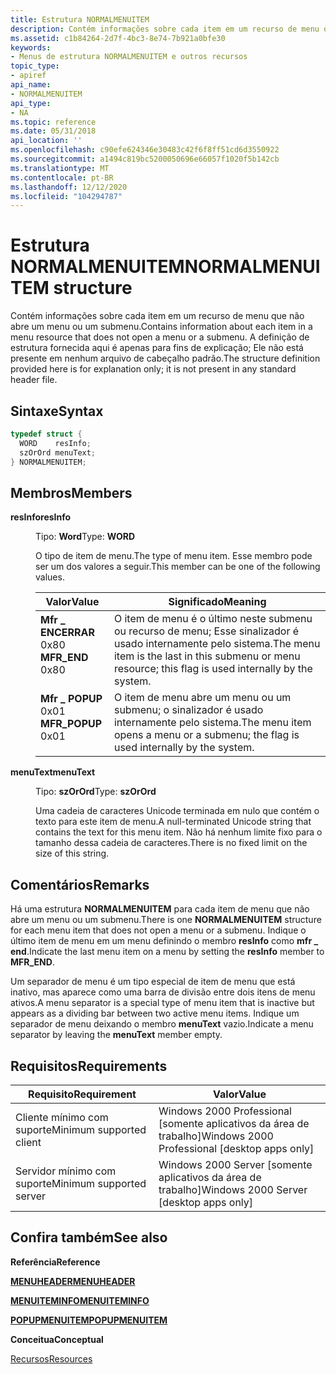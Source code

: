 ```yaml
---
title: Estrutura NORMALMENUITEM
description: Contém informações sobre cada item em um recurso de menu que não abre um menu ou um submenu. A definição de estrutura fornecida aqui é apenas para fins de explicação; Ele não está presente em nenhum arquivo de cabeçalho padrão.
ms.assetid: c1b84264-2d7f-4bc3-8e74-7b921a0bfe30
keywords:
- Menus de estrutura NORMALMENUITEM e outros recursos
topic_type:
- apiref
api_name:
- NORMALMENUITEM
api_type:
- NA
ms.topic: reference
ms.date: 05/31/2018
api_location: ''
ms.openlocfilehash: c90efe624346e30483c42f6f8ff51cd6d3550922
ms.sourcegitcommit: a1494c819bc5200050696e66057f1020f5b142cb
ms.translationtype: MT
ms.contentlocale: pt-BR
ms.lasthandoff: 12/12/2020
ms.locfileid: "104294787"
---
```

# <a name="normalmenuitem-structure"></a><span data-ttu-id="112ac-105">Estrutura NORMALMENUITEM</span><span class="sxs-lookup"><span data-stu-id="112ac-105">NORMALMENUITEM structure</span></span>

<span data-ttu-id="112ac-106">Contém informações sobre cada item em um recurso de menu que não abre um menu ou um submenu.</span><span class="sxs-lookup"><span data-stu-id="112ac-106">Contains information about each item in a menu resource that does not open a menu or a submenu.</span></span> <span data-ttu-id="112ac-107">A definição de estrutura fornecida aqui é apenas para fins de explicação; Ele não está presente em nenhum arquivo de cabeçalho padrão.</span><span class="sxs-lookup"><span data-stu-id="112ac-107">The structure definition provided here is for explanation only; it is not present in any standard header file.</span></span>

## <a name="syntax"></a><span data-ttu-id="112ac-108">Sintaxe</span><span class="sxs-lookup"><span data-stu-id="112ac-108">Syntax</span></span>


```C++
typedef struct {
  WORD    resInfo;
  szOrOrd menuText;
} NORMALMENUITEM;
```



## <a name="members"></a><span data-ttu-id="112ac-109">Membros</span><span class="sxs-lookup"><span data-stu-id="112ac-109">Members</span></span>

<dl> <dt>

<span data-ttu-id="112ac-110">**resInfo**</span><span class="sxs-lookup"><span data-stu-id="112ac-110">**resInfo**</span></span>
</dt> <dd>

<span data-ttu-id="112ac-111">Tipo: **Word**</span><span class="sxs-lookup"><span data-stu-id="112ac-111">Type: **WORD**</span></span>

</dd> <dd>

<span data-ttu-id="112ac-112">O tipo de item de menu.</span><span class="sxs-lookup"><span data-stu-id="112ac-112">The type of menu item.</span></span> <span data-ttu-id="112ac-113">Esse membro pode ser um dos valores a seguir.</span><span class="sxs-lookup"><span data-stu-id="112ac-113">This member can be one of the following values.</span></span>



| <span data-ttu-id="112ac-114">Valor</span><span class="sxs-lookup"><span data-stu-id="112ac-114">Value</span></span>                                                                                                                                                                                                       | <span data-ttu-id="112ac-115">Significado</span><span class="sxs-lookup"><span data-stu-id="112ac-115">Meaning</span></span>                                                                                                            |
|-------------------------------------------------------------------------------------------------------------------------------------------------------------------------------------------------------------|--------------------------------------------------------------------------------------------------------------------|
| <span id="MFR_END"></span><span id="mfr_end"></span><dl> <span data-ttu-id="112ac-116"><dt>**Mfr \_ ENCERRAR**</dt> <dt>0x80</dt></span><span class="sxs-lookup"><span data-stu-id="112ac-116"><dt>**MFR\_END**</dt> <dt>0x80</dt></span></span> </dl>       | <span data-ttu-id="112ac-117">O item de menu é o último neste submenu ou recurso de menu; Esse sinalizador é usado internamente pelo sistema.</span><span class="sxs-lookup"><span data-stu-id="112ac-117">The menu item is the last in this submenu or menu resource; this flag is used internally by the system.</span></span><br/> |
| <span id="MFR_POPUP"></span><span id="mfr_popup"></span><dl> <span data-ttu-id="112ac-118"><dt>**Mfr \_ POPUP**</dt> <dt>0x01</dt></span><span class="sxs-lookup"><span data-stu-id="112ac-118"><dt>**MFR\_POPUP**</dt> <dt>0x01</dt></span></span> </dl> | <span data-ttu-id="112ac-119">O item de menu abre um menu ou um submenu; o sinalizador é usado internamente pelo sistema.</span><span class="sxs-lookup"><span data-stu-id="112ac-119">The menu item opens a menu or a submenu; the flag is used internally by the system.</span></span> <br/>                    |



 

</dd> <dt>

<span data-ttu-id="112ac-120">**menuText**</span><span class="sxs-lookup"><span data-stu-id="112ac-120">**menuText**</span></span>
</dt> <dd>

<span data-ttu-id="112ac-121">Tipo: **szOrOrd**</span><span class="sxs-lookup"><span data-stu-id="112ac-121">Type: **szOrOrd**</span></span>

</dd> <dd>

<span data-ttu-id="112ac-122">Uma cadeia de caracteres Unicode terminada em nulo que contém o texto para este item de menu.</span><span class="sxs-lookup"><span data-stu-id="112ac-122">A null-terminated Unicode string that contains the text for this menu item.</span></span> <span data-ttu-id="112ac-123">Não há nenhum limite fixo para o tamanho dessa cadeia de caracteres.</span><span class="sxs-lookup"><span data-stu-id="112ac-123">There is no fixed limit on the size of this string.</span></span>

</dd> </dl>

## <a name="remarks"></a><span data-ttu-id="112ac-124">Comentários</span><span class="sxs-lookup"><span data-stu-id="112ac-124">Remarks</span></span>

<span data-ttu-id="112ac-125">Há uma estrutura **NORMALMENUITEM** para cada item de menu que não abre um menu ou um submenu.</span><span class="sxs-lookup"><span data-stu-id="112ac-125">There is one **NORMALMENUITEM** structure for each menu item that does not open a menu or a submenu.</span></span> <span data-ttu-id="112ac-126">Indique o último item de menu em um menu definindo o membro **resInfo** como **mfr \_ end**.</span><span class="sxs-lookup"><span data-stu-id="112ac-126">Indicate the last menu item on a menu by setting the **resInfo** member to **MFR\_END**.</span></span>

<span data-ttu-id="112ac-127">Um separador de menu é um tipo especial de item de menu que está inativo, mas aparece como uma barra de divisão entre dois itens de menu ativos.</span><span class="sxs-lookup"><span data-stu-id="112ac-127">A menu separator is a special type of menu item that is inactive but appears as a dividing bar between two active menu items.</span></span> <span data-ttu-id="112ac-128">Indique um separador de menu deixando o membro **menuText** vazio.</span><span class="sxs-lookup"><span data-stu-id="112ac-128">Indicate a menu separator by leaving the **menuText** member empty.</span></span>

## <a name="requirements"></a><span data-ttu-id="112ac-129">Requisitos</span><span class="sxs-lookup"><span data-stu-id="112ac-129">Requirements</span></span>



| <span data-ttu-id="112ac-130">Requisito</span><span class="sxs-lookup"><span data-stu-id="112ac-130">Requirement</span></span> | <span data-ttu-id="112ac-131">Valor</span><span class="sxs-lookup"><span data-stu-id="112ac-131">Value</span></span> |
|-------------------------------------|------------------------------------------------------------|
| <span data-ttu-id="112ac-132">Cliente mínimo com suporte</span><span class="sxs-lookup"><span data-stu-id="112ac-132">Minimum supported client</span></span><br/> | <span data-ttu-id="112ac-133">Windows 2000 Professional \[somente aplicativos da área de trabalho\]</span><span class="sxs-lookup"><span data-stu-id="112ac-133">Windows 2000 Professional \[desktop apps only\]</span></span><br/> |
| <span data-ttu-id="112ac-134">Servidor mínimo com suporte</span><span class="sxs-lookup"><span data-stu-id="112ac-134">Minimum supported server</span></span><br/> | <span data-ttu-id="112ac-135">Windows 2000 Server \[somente aplicativos da área de trabalho\]</span><span class="sxs-lookup"><span data-stu-id="112ac-135">Windows 2000 Server \[desktop apps only\]</span></span><br/>       |



## <a name="see-also"></a><span data-ttu-id="112ac-136">Confira também</span><span class="sxs-lookup"><span data-stu-id="112ac-136">See also</span></span>

<dl> <dt>

<span data-ttu-id="112ac-137">**Referência**</span><span class="sxs-lookup"><span data-stu-id="112ac-137">**Reference**</span></span>
</dt> <dt>

[<span data-ttu-id="112ac-138">**MENUHEADER**</span><span class="sxs-lookup"><span data-stu-id="112ac-138">**MENUHEADER**</span></span>](menuheader.md)
</dt> <dt>

[<span data-ttu-id="112ac-139">**MENUITEMINFO**</span><span class="sxs-lookup"><span data-stu-id="112ac-139">**MENUITEMINFO**</span></span>](/windows/win32/api/winuser/ns-winuser-menuiteminfoa)
</dt> <dt>

[<span data-ttu-id="112ac-140">**POPUPMENUITEM**</span><span class="sxs-lookup"><span data-stu-id="112ac-140">**POPUPMENUITEM**</span></span>](popupmenuitem.md)
</dt> <dt>

<span data-ttu-id="112ac-141">**Conceitua**</span><span class="sxs-lookup"><span data-stu-id="112ac-141">**Conceptual**</span></span>
</dt> <dt>

[<span data-ttu-id="112ac-142">Recursos</span><span class="sxs-lookup"><span data-stu-id="112ac-142">Resources</span></span>](resources.md)
</dt> </dl>

 

 






